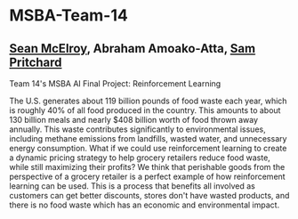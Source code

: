 # MSBA-Team-14
## [Sean McElroy](https://github.com/stmcelroy703/MSBA), Abraham Amoako-Atta, [Sam Pritchard](https://github.com/sjpritchard2001/About-Me)
Team 14's MSBA AI Final Project: Reinforcement Learning

The U.S. generates about 119 billion pounds of food waste each year, which is roughly 40% of all food produced in the country. This amounts to about 130 billion meals and nearly $408 billion worth of food thrown away annually. This waste contributes significantly to environmental issues, including methane emissions from landfills, wasted water, and unnecessary energy consumption. What if we could use reinforcement learning to create a dynamic pricing strategy to help grocery retailers reduce food waste, while still maximizing their profits? We think that perishable goods from the perspective of a grocery retailer is a perfect example of how reinforcement learning can be used. This is a process that benefits all involved as customers can get better discounts, stores don't have wasted products, and there is no food waste which has an economic and environmental impact.
